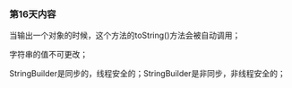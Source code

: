 ### 第16天内容

当输出一个对象的时候，这个方法的toString()方法会被自动调用；

字符串的值不可更改；

StringBuilder是同步的，线程安全的；StringBuilder是非同步，非线程安全的；
